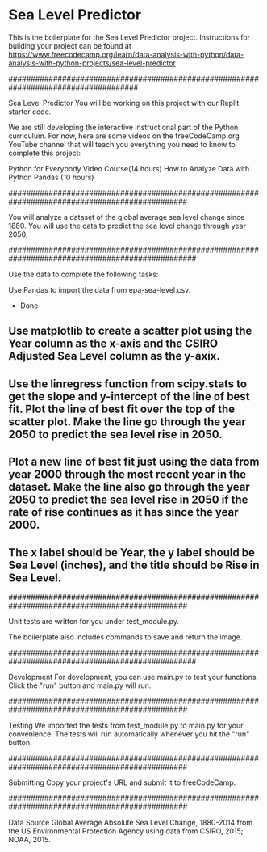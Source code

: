 # Sea Level Predictor

This is the boilerplate for the Sea Level Predictor project. Instructions for building your project can be found at https://www.freecodecamp.org/learn/data-analysis-with-python/data-analysis-with-python-projects/sea-level-predictor

#####################################################################################

Sea Level Predictor
You will be working on this project with our Replit starter code.

We are still developing the interactive instructional part of the Python curriculum. For now, here are some videos on the freeCodeCamp.org YouTube channel that will teach you everything you need to know to complete this project:

Python for Everybody Video Course(14 hours)
How to Analyze Data with Python Pandas (10 hours)

################################################################################################

You will analyze a dataset of the global average sea level change since 1880. You will use the data to predict the sea level change through year 2050.


##################################################################################################

Use the data to complete the following tasks:

Use Pandas to import the data from epa-sea-level.csv.
- Done

Use matplotlib to create a scatter plot using the Year column as the x-axis and the CSIRO Adjusted Sea Level column as the y-axix.
-

Use the linregress function from scipy.stats to get the slope and y-intercept of the line of best fit. Plot the line of best fit over the top of the scatter plot. Make the line go through the year 2050 to predict the sea level rise in 2050.
-

Plot a new line of best fit just using the data from year 2000 through the most recent year in the dataset. Make the line also go through the year 2050 to predict the sea level rise in 2050 if the rate of rise continues as it has since the year 2000.
-

The x label should be Year, the y label should be Sea Level (inches), and the title should be Rise in Sea Level.
-

################################################################################################

Unit tests are written for you under test_module.py.

The boilerplate also includes commands to save and return the image.


##################################################################################################

Development
For development, you can use main.py to test your functions. Click the "run" button and main.py will run.

################################################################################################

Testing
We imported the tests from test_module.py to main.py for your convenience. The tests will run automatically whenever you hit the "run" button.

################################################################################################

Submitting
Copy your project's URL and submit it to freeCodeCamp.

################################################################################################

Data Source
Global Average Absolute Sea Level Change, 1880-2014 from the US Environmental Protection Agency using data from CSIRO, 2015; NOAA, 2015.
